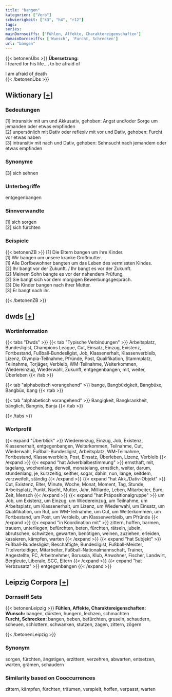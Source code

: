 ```yaml
---
title: "bangen"
kategorien: ["Verb"]
schwierigkeit: ["k3", "h4", "r12"]
tags:
series:
mainDornseiffs: ['Fühlen, Affekte, Charaktereigenschaften']
domainDornseiffs: ['Wunsch', 'Furcht, Schrecken']
url: "bangen"
---
```


{{< betonenÜbs >}}
**Übersetzung:**  
I feared for his life..., to be afraid  of  
  
I am afraid of death  
{{< /betonenÜbs >}}

## Wiktionary [[+](https://de.wiktionary.org/wiki/bangen)]

### Bedeutungen
[1] intransitiv mit um und Akkusativ, gehoben: Angst und/oder Sorge um jemanden oder etwas empfinden  
[2] unpersönlich mit Dativ oder reflexiv mit vor und Dativ, gehoben: Furcht vor etwas haben  
[3] intransitiv mit nach und Dativ, gehoben: Sehnsucht nach jemandem oder etwas empfinden  

### Synonyme
[3] sich sehnen  

### Unterbegriffe
entgegenbangen  

### Sinnverwandte
[1] sich sorgen  
[2] sich fürchten  

### Beispiele
{{< betonenZB >}}
[1] Die Eltern bangen um ihre Kinder.  
[1] Wir bangen um unsere kranke Großmutter.  
[1] Alle Dorfbewohner bangten um das Leben des vermissten Kindes.  
[2] Ihr bangt vor der Zukunft. / Ihr bangt es vor der Zukunft.  
[2] Meinem Sohn bangte es vor der nahendem Prüfung.  
[2] Sie bangt sich vor dem morgigen Bewerbungsgespräch.  
[3] Die Kinder bangen nach ihrer Mutter.  
[3] Er bangt nach ihr.  

{{< /betonenZB >}}


## dwds [[+](https://www.dwds.de/wb/bangen)]

### Wortinformation
{{< tabs "Dwds" >}}
{{< tab "Typische Verbindungen" >}}
Arbeitsplatz, Bundesligist, Champions League, Cut, Einsatz, Einzug, Existenz, Fortbestand, Fußball-Bundesligist, Job, Klassenerhalt, Klassenverbleib, Lizenz, Olympia-Teilnahme, Pfründe, Post, Qualifikation, Stammplatz, Teilnahme, Torjäger, Verbleib, WM-Teilnahme, Weiterkommen, Wiedereinzug, Wiederwahl, Zukunft, entgegenbangen, mit, weiter, Überleben
{{< /tab >}}

{{< tab "alphabetisch vorangehend" >}}
bange, Bangbüxigkeit, Bangbüxe, Bangbüx, bang
{{< /tab >}}

{{< tab "alphabetisch vorangehend" >}}
Bangigkeit, Bangkrankheit, bänglich, Bangnis, Banja
{{< /tab >}}

{{< /tabs >}}

### Wortprofil
{{< expand "Überblick" >}} Wiedereinzug, Einzug, Job, Existenz, Klassenerhalt, entgegenbangen, Weiterkommen, Teilnahme, Cut, Wiederwahl, Fußball-Bundesligist, Arbeitsplatz, WM-Teilnahme, Fortbestand, Klassenverbleib, Post, Einsatz, Überleben, Lizenz, Verbleib {{< /expand >}}
{{< expand "hat Adverbialbestimmung" >}} ernsthaft, mit, tagelang, wochenlang, derweil, monatelang, ernstlich, weiter, darum, stundenlang, je, kurzzeitig, seither, sogar, dahin, nun, lange, seitdem, verzweifelt, ständig {{< /expand >}}
{{< expand "hat Akk./Dativ-Objekt" >}} Cut, Existenz, Elter, Minute, Woche, Monat, Moment, Tag, Stunde, Arbeitsplatz, Punkt, Nacht, Mutter, Jahr, Milliarde, Leben, Mitarbeiter, Euro, Zeit, Mensch {{< /expand >}}
{{< expand "hat Präpositionalgruppe" >}} um Job, um Existenz, um Einzug, um Wiedereinzug, um Teilnahme, um Arbeitsplatz, um Klassenerhalt, um Lizenz, um Wiederwahl, um Einsatz, um Qualifikation, um Ruf, um WM-Teilnahme, um Cut, um Weiterkommen, um Fortbestand, um Post, um Verbleib, um Klassenverbleib, um Pfründe {{< /expand >}}
{{< expand "in Koordination mit" >}} zittern, hoffen, barmen, trauern, unterliegen, befürchten, beten, fürchten, rätseln, jubeln, abrutschen, schwitzen, gewarten, benötigen, weinen, zuziehen, erleiden, kassieren, kämpfen, warten {{< /expand >}}
{{< expand "hat Subjekt" >}} Fußball-Bundesligist, Beschäftigte, Bundesligist, Fußball-Meister, Titelverteidiger, Mitarbeiter, Fußball-Nationalmannschaft, Trainer, Angestellte, FC, Arbeitnehmer, Borussia, Klub, Anwohner, Fischer, Landwirt, Bergleute, Liberale, SCC, Eltern {{< /expand >}}
{{< expand "hat Verbzusatz" >}} entgegenbangen {{< /expand >}}

## Leipzig Corpora [[+](https://corpora.uni-leipzig.de/en/res?word=bangen&corpusId=deu_newscrawl-public_2018)]

### Dornseiff Sets
{{< betonenLeipzig >}}
**Fühlen, Affekte, Charaktereigenschaften:**  
**Wunsch:** bangen, dürsten, hungern, lechzen, schmachten  
**Furcht, Schrecken:** bangen, beben, befürchten, gruseln, schaudern, scheuen, schlottern, schwanken, stutzen, zagen, zittern, zögern  

{{< /betonenLeipzig >}}

### Synonym
sorgen, fürchten, ängstigen, erzittern, verzehren, abwarten, entsetzen, warten, grämen, schaudern


### Similarity based on Cooccurrences
zittern, kämpfen, fürchten, träumen, verspielt, hoffen, verpasst, warten

